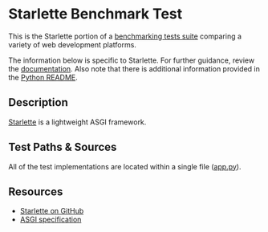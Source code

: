 # Starlette Benchmark Test

This is the Starlette portion of a [benchmarking tests suite](../../)
comparing a variety of web development platforms.

The information below is specific to Starlette. For further guidance,
review the [documentation](https://github.com/TechEmpower/FrameworkBenchmarks/wiki).
Also note that there is additional information provided in
the [Python README](../).

## Description

[Starlette](https://github.com/encode/starlette) is a lightweight ASGI framework.

## Test Paths & Sources

All of the test implementations are located within a single file ([app.py](app.py)).

## Resources

* [Starlette on GitHub](https://github.com/encode/starlette)
* [ASGI specification](https://asgi.readthedocs.io/en/latest/)
